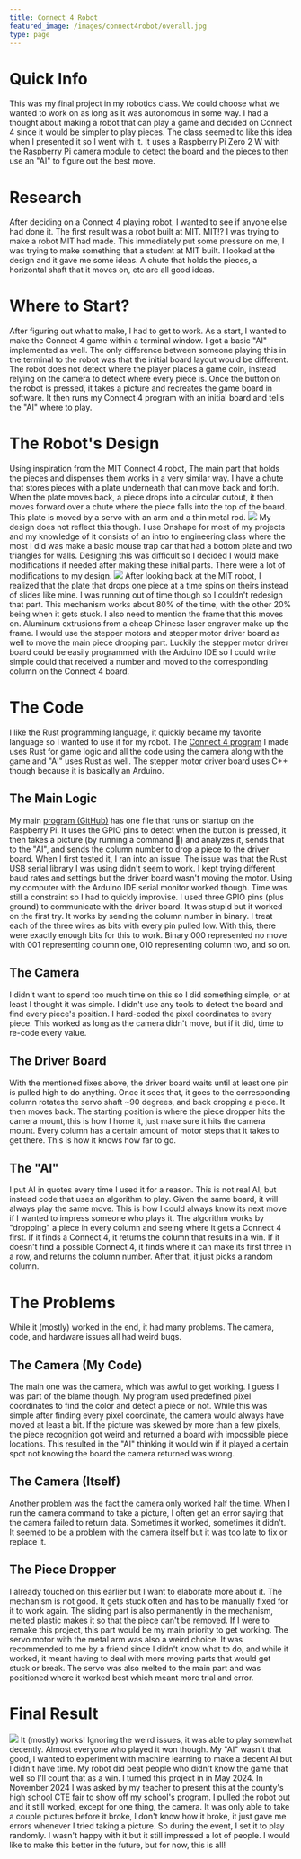 ```yaml
---
title: Connect 4 Robot
featured_image: /images/connect4robot/overall.jpg
type: page
---
```

# Quick Info
This was my final project in my robotics class. We could choose what we wanted to work on as long as it was autonomous in some way. I had a thought about making a robot that can play a game and decided on Connect 4 since it would be simpler to play pieces. The class seemed to like this idea when I presented it so I went with it. It uses a Raspberry Pi Zero 2 W with the Raspberry Pi camera module to detect the board and the pieces to then use an "AI" to figure out the best move.

# Research
After deciding on a Connect 4 playing robot, I wanted to see if anyone else had done it. The first result was a robot built at MIT. MIT!? I was trying to make a robot MIT had made. This immediately put some pressure on me, I was trying to make something that a student at MIT built. I looked at the design and it gave me some ideas. A chute that holds the pieces, a horizontal shaft that it moves on, etc are all good ideas.

# Where to Start?
After figuring out what to make, I had to get to work. As a start, I wanted to make the Connect 4 game within a terminal window. I got a basic "AI" implemented as well. The only difference between someone playing this in the terminal to the robot was that the initial board layout would be different. The robot does not detect where the player places a game coin, instead relying on the camera to detect where every piece is. Once the button on the robot is pressed, it takes a picture and recreates the game board in software. It then runs my Connect 4 program with an initial board and tells the "AI" where to play.

# The Robot's Design
Using inspiration from the MIT Connect 4 robot, The main part that holds the pieces and dispenses them works in a very similar way. I have a chute that stores pieces with a plate underneath that can move back and forth. When the plate moves back, a piece drops into a circular cutout, it then moves forward over a chute where the piece falls into the top of the board. This plate is moved by a servo with an arm and a thin metal rod.
![](/images/connect4robot/piece_dropper.png)
My design does not reflect this though. I use Onshape for most of my projects and my knowledge of it consists of an intro to engineering class where the most I did was make a basic mouse trap car that had a bottom plate and two triangles for walls. Designing this was difficult so I decided I would make modifications if needed after making these initial parts. There were a lot of modifications to my design.
![](/images/connect4robot/mainpart.jpg)
After looking back at the MIT robot, I realized that the plate that drops one piece at a time spins on theirs instead of slides like mine. I was running out of time though so I couldn't redesign that part. This mechanism works about 80% of the time, with the other 20% being when it gets stuck. I also need to mention the frame that this moves on. Aluminum extrusions from a cheap Chinese laser engraver make up the frame. I would use the stepper motors and stepper motor driver board as well to move the main piece dropping part. Luckily the stepper motor driver board could be easily programmed with the Arduino IDE so I could write simple could that received a number and moved to the corresponding column on the Connect 4 board.

# The Code
I like the Rust programming language, it quickly became my favorite language so I wanted to use it for my robot. The [Connect 4 program](https://github.com/GothardTA/connectfour) I made uses Rust for game logic and all the code using the camera along with the game and "AI" uses Rust as well. The stepper motor driver board uses C++ though because it is basically an Arduino. 
## The Main Logic
My main [program (GitHub)](https://github.com/GothardTA/connectfourrobot) has one file that runs on startup on the Raspberry Pi. It uses the GPIO pins to detect when the button is pressed, it then takes a picture (by running a command 🤮) and analyzes it, sends that to the "AI", and sends the column number to drop a piece to the driver board. When I first tested it, I ran into an issue. The issue was that the Rust USB serial library I was using didn't seem to work. I kept trying different baud rates and settings but the driver board wasn't moving the motor. Using my computer with the Arduino IDE serial monitor worked though. Time was still a constraint so I had to quickly improvise. I used three GPIO pins (plus ground) to communicate with the driver board. It was stupid but it worked on the first try. It works by sending the column number in binary. I treat each of the three wires as bits with every pin pulled low. With this, there were exactly enough bits for this to work. Binary 000 represented no move with 001 representing column one, 010 representing column two, and so on.
## The Camera
I didn't want to spend too much time on this so I did something simple, or at least I thought it was simple. I didn't use any tools to detect the board and find every piece's position. I hard-coded the pixel coordinates to every piece. This worked as long as the camera didn't move, but if it did, time to re-code every value.
## The Driver Board
With the mentioned fixes above, the driver board waits until at least one pin is pulled high to do anything. Once it sees that, it goes to the corresponding column rotates the servo shaft ~90 degrees, and back dropping a piece. It then moves back. The starting position is where the piece dropper hits the camera mount, this is how I home it, just make sure it hits the camera mount. Every column has a certain amount of motor steps that it takes to get there. This is how it knows how far to go.
## The "AI"
I put AI in quotes every time I used it for a reason. This is not real AI, but instead code that uses an algorithm to play. Given the same board, it will always play the same move. This is how I could always know its next move if I wanted to impress someone who plays it. The algorithm works by "dropping" a piece in every column and seeing where it gets a Connect 4 first. If it finds a Connect 4, it returns the column that results in a win. If it doesn't find a possible Connect 4, it finds where it can make its first three in a row, and returns the column number. After that, it just picks a random column.

# The Problems
While it (mostly) worked in the end, it had many problems. The camera, code, and hardware issues all had weird bugs.
## The Camera (My Code)
The main one was the camera, which was awful to get working. I guess I was part of the blame though. My program used predefined pixel coordinates to find the color and detect a piece or not. While this was simple after finding every pixel coordinate, the camera would always have moved at least a bit. If the picture was skewed by more than a few pixels, the piece recognition got weird and returned a board with impossible piece locations. This resulted in the "AI" thinking it would win if it played a certain spot not knowing the board the camera returned was wrong.
## The Camera (Itself)
Another problem was the fact the camera only worked half the time. When I run the camera command to take a picture, I often get an error saying that the camera failed to return data. Sometimes it worked, sometimes it didn't. It seemed to be a problem with the camera itself but it was too late to fix or replace it.
## The Piece Dropper
I already touched on this earlier but I want to elaborate more about it. The mechanism is not good. It gets stuck often and has to be manually fixed for it to work again. The sliding part is also permanently in the mechanism, melted plastic makes it so that the piece can't be removed. If I were to remake this project, this part would be my main priority to get working. The servo motor with the metal arm was also a weird choice. It was recommended to me by a friend since I didn't know what to do, and while it worked, it meant having to deal with more moving parts that would get stuck or break. The servo was also melted to the main part and was positioned where it worked best which meant more trial and error.

# Final Result
![](/images/connect4robot/overall.jpg)
It (mostly) works! Ignoring the weird issues, it was able to play somewhat decently. Almost everyone who played it won though. My "AI" wasn't that good, I wanted to experiment with machine learning to make a decent AI but I didn't have time. My robot did beat people who didn't know the game that well so I'll count that as a win. I turned this project in in May 2024. In November 2024 I was asked by my teacher to present this at the county's high school CTE fair to show off my school's program. I pulled the robot out and it still worked, except for one thing, the camera. It was only able to take a couple pictures before it broke, I don't know how it broke, it just gave me errors whenever I tried taking a picture. So during the event, I set it to play randomly. I wasn't happy with it but it still impressed a lot of people. I would like to make this better in the future, but for now, this is all!

